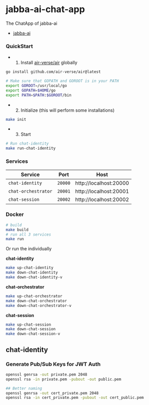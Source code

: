 jabba-ai-chat-app
=================

The ChatApp of jabba-ai

* [jabba-ai](https://github.com/Koubae/jabba-ai)


### QuickStart

* 1) Install [air-verse/air](https://github.com/air-verse/air) globally

```bash
go install github.com/air-verse/air@latest

# Make sure that GOPATH and GOROOT is in your PATH
export GOROOT=/usr/local/go
export GOPATH=$HOME/go
export PATH=$PATH:$GOROOT/bin
```

* 2) Initialize (this will perform some installations)

```bash
make init
```

* 3) Start

```bash
# Run chat-identity
make run-chat-identity
```

### Services

| Service             | Port    | Host                   |
|---------------------|---------|------------------------|
| `chat-identity`     | `20000` | http://localhost:20000 |
| `chat-orchestrator` | `20001` | http://localhost:20001 |
| `chat-session`      | `20002` | http://localhost:20002 |


### Docker

```bash
# build
make build
# run all 3 services
make run 
```

Or run the individually

**chat-identity**

```bash
make up-chat-identity
make down-chat-identity
make down-chat-identity-v
``` 

**chat-orchestrator**

```bash
make up-chat-orchestrator
make down-chat-orchestrator
make down-chat-orchestrator-v
``` 

**chat-session**

```bash
make up-chat-session
make down-chat-session
make down-chat-session-v
``` 

chat-identity
-------------

### Generate Pub/Sub Keys for JWT Auth

```bash
openssl genrsa -out private.pem 2048
openssl rsa -in private.pem -pubout -out public.pem

## Better naming
openssl genrsa -out cert_private.pem 2048
openssl rsa -in cert_private.pem -pubout -out cert_public.pem

```
